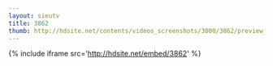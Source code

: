 ```yaml
---
layout: sieutv
title: 3862
thumb: http://hdsite.net/contents/videos_screenshots/3000/3862/preview_360p.mp4.jpg
---
```

{% include iframe src='http://hdsite.net/embed/3862' %}
 
